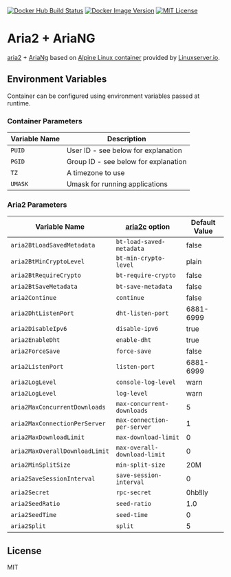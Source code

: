 [![Docker Hub Build Status](https://img.shields.io/docker/cloud/build/danie1k/aria2-ariang)](https://hub.docker.com/repository/docker/danie1k/aria2-ariang)
[![Docker Image Version](https://img.shields.io/docker/v/danie1k/aria2-ariang)](https://hub.docker.com/repository/docker/danie1k/aria2-ariang)
[![MIT License](https://img.shields.io/github/license/danie1k/docker-aria2-ariang)](https://github.com/danie1k/docker-aria2-ariang/blob/master/LICENSE)

# Aria2 + AriaNG

[aria2] + [AriaNg] based on [Alpine Linux container] provided by [Linuxserver.io].


## Environment Variables

Container can be configured using environment variables passed at runtime.

### Container Parameters

| Variable Name | Description                          |
| ------------- | ------------------------------------ |
| `PUID`        | User ID - see below for explanation  |
| `PGID`        | Group ID - see below for explanation |
| `TZ`          | A timezone to use                    |
| `UMASK`       | Umask for running applications       |

### Aria2 Parameters

| Variable Name                  | [aria2c] option              | Default Value |
| ------------------------------ | ---------------------------- | ------------- |
| `aria2BtLoadSavedMetadata`     | `bt-load-saved-metadata`     | false         |
| `aria2BtMinCryptoLevel`        | `bt-min-crypto-level`        | plain         |
| `aria2BtRequireCrypto`         | `bt-require-crypto`          | false         |
| `aria2BtSaveMetadata`          | `bt-save-metadata`           | false         |
| `aria2Continue`                | `continue`                   | false         |
| `aria2DhtListenPort`           | `dht-listen-port`            | 6881-6999     |
| `aria2DisableIpv6`             | `disable-ipv6`               | true          |
| `aria2EnableDht`               | `enable-dht`                 | true          |
| `aria2ForceSave`               | `force-save`                 | false         |
| `aria2ListenPort`              | `listen-port`                | 6881-6999     |
| `aria2LogLevel`                | `console-log-level`          | warn          |
| `aria2LogLevel`                | `log-level`                  | warn          |
| `aria2MaxConcurrentDownloads`  | `max-concurrent-downloads`   | 5             |
| `aria2MaxConnectionPerServer`  | `max-connection-per-server`  | 1             |
| `aria2MaxDownloadLimit`        | `max-download-limit`         | 0             |
| `aria2MaxOverallDownloadLimit` | `max-overall-download-limit` | 0             |
| `aria2MinSplitSize`            | `min-split-size`             | 20M           |
| `aria2SaveSessionInterval`     | `save-session-interval`      | 0             |
| `aria2Secret`                  | `rpc-secret`                 | 0hb!lly       |
| `aria2SeedRatio`               | `seed-ratio`                 | 1.0           |
| `aria2SeedTime`                | `seed-time`                  | 0             |
| `aria2Split`                   | `split`                      | 5             |


## License

MIT


[Alpine Linux container]: https://github.com/linuxserver/docker-baseimage-alpine
[AriaNg]: https://github.com/mayswind/AriaNg/
[Linuxserver.io]: https://www.linuxserver.io/
[aria2]: https://aria2.github.io/
[aria2c]: https://aria2.github.io/manual/en/html/aria2c.html